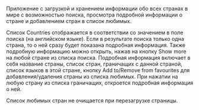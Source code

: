 Приложение с загрузкой и хранением информации обо всех странах в мире с возможностью поиска, просмотра подробной информации о стране и добавлением стран в список любимых.

Список Countries отображается в соответствии со значением в поле поиска (на английском языке). Если в результате поиска только одна страна, то о ней сразу будет показана подробная информация. Также подробную информацию можно открыть, нажав на кнопку Show more на любой стране из списка поиска. Подробная информация включает в себя название страны, список стран, граничащих с данной страной, список языков в этой стране, кнопку Add to/Remove from favourites для добавления/удаления страны из списка любимых. При нажатии на любую страну из списка граничащих, откроется подробная информация о ней.

Список любимых стран не очищается при перезагрузке страницы.
